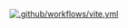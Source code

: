 [![.github/workflows/vite.yml](https://github.com/mleem97/ToDo-Webapp/actions/workflows/vite.yml/badge.svg)](https://github.com/mleem97/ToDo-Webapp/actions/workflows/vite.yml)
